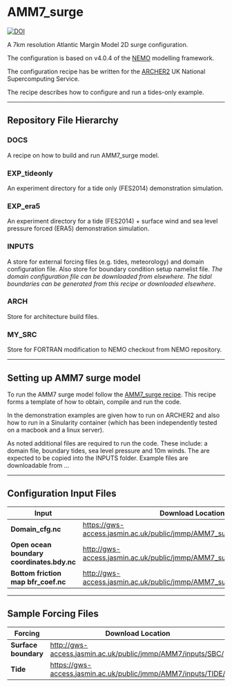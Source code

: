 # AMM7_surge

[![DOI](https://zenodo.org/badge/293564924.svg)](https://zenodo.org/badge/latestdoi/293564924)

A 7km resolution Atlantic Margin Model 2D surge configuration.

The configuration is based on v4.0.4 of the [NEMO](https://www.nemo-ocean.eu) modelling framework.

The configuration recipe has be written for the [ARCHER2](https://www.archer2.ac.uk) UK National Supercomputing Service. 

The recipe describes how to configure and run a tides-only example.

---

## Repository File Hierarchy

### DOCS

A recipe on how to build and run AMM7_surge model.

### EXP_tideonly

An experiment directory for a tide only (FES2014) demonstration simulation.

### EXP_era5

An experiment directory for a tide (FES2014) + surface wind and sea level pressure forced (ERA5) demonstration simulation.

### INPUTS

A store for external forcing files (e.g. tides, meteorology) and domain configuration file. Also store for boundary condition setup namelist file. *The domain configuration file can be downloaded from elsewhere. The tidal boundaries can be generated from this recipe or downloaded elsewhere*.

### ARCH

Store for architecture build files.

### MY_SRC

Store for FORTRAN modification to NEMO checkout from NEMO repository.


---

## Setting up AMM7 surge model

To run the AMM7 surge model follow the [AMM7_surge recipe](docs/AMM7_SURGE_build_and_run.rst). This recipe forms a template of how to obtain, compile and run the code.

In the demonstration examples are given how to run on ARCHER2 and also how to run in a Sinularity container (which has been independently tested on a macbook and a linux server).

As noted additional files are required to run the code. These include: a domain file, boundary tides, sea level pressure and 10m winds. The are expected to be copied into the INPUTS folder. Example files are downloadable from ...


---


## Configuration Input Files

|  **Input** | **Download Location** |
|-------------- | -------------- |
| **Domain_cfg.nc** | https://gws-access.jasmin.ac.uk/public/jmmp/AMM7_surge/domain_cfg.nc |
| **Open ocean boundary coordinates.bdy.nc** | http://gws-access.jasmin.ac.uk/public/jmmp/AMM7_surge/coordinates.bdy.nc |
| **Bottom friction map bfr_coef.nc** | http://gws-access.jasmin.ac.uk/public/jmmp/AMM7_surge/bfr_coef.nc |

---

## Sample Forcing Files

| **Forcing** | **Download Location** |
|-------------- | ------------------|
| **Surface boundary** | http://gws-access.jasmin.ac.uk/public/jmmp/AMM7/inputs/SBC/ |
| **Tide** | https://gws-access.jasmin.ac.uk/public/jmmp/AMM7/inputs/TIDE/ |

